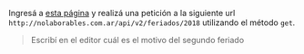 Ingresá a [esta página](http://nolaborables.com.ar/api/v2/feriados/2018) y realizá una petición a la siguiente url `http://nolaborables.com.ar/api/v2/feriados/2018` utilizando el método `get`.


> Escribí en el editor cuál es el motivo del segundo feriado

